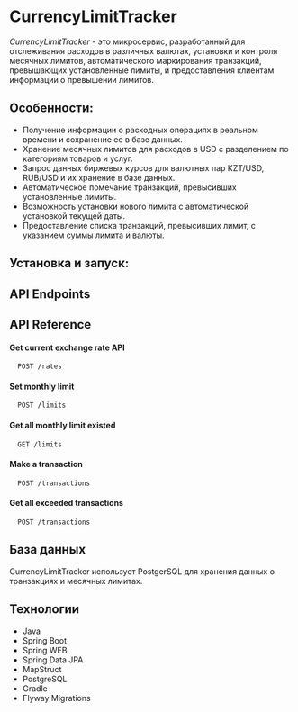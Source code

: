 # CurrencyLimitTracker

*CurrencyLimitTracker* - это микросервис, разработанный для отслеживания расходов в различных валютах, установки и контроля месячных лимитов, автоматического маркирования транзакций, превышающих установленные лимиты, и предоставления клиентам информации о превышении лимитов.

## Особенности:

- Получение информации о расходных операциях в реальном времени и сохранение ее в базе данных.
- Хранение месячных лимитов для расходов в USD с разделением по категориям товаров и услуг.
- Запрос данных биржевых курсов для валютных пар KZT/USD, RUB/USD и их хранение в базе данных.
- Автоматическое помечание транзакций, превысивших установленные лимиты.
- Возможность установки нового лимита с автоматической установкой текущей даты.
- Предоставление списка транзакций, превысивших лимит, с указанием суммы лимита и валюты.

## Установка и запуск:


## API Endpoints
## API Reference

#### Get current exchange rate API

```http
  POST /rates
```
#### Set monthly limit

```http
  POST /limits
```
#### Get all monthly limit existed

```http
  GET /limits
```

#### Make a transaction

```http
  POST /transactions
```

#### Get all exceeded transactions

```http
  POST /transactions
```

## База данных

CurrencyLimitTracker использует PostgerSQL для хранения данных о транзакциях и месячных лимитах.

## Технологии

- Java
- Spring Boot
- Spring WEB
- Spring Data JPA
- MapStruct
- PostgreSQL
- Gradle
- Flyway Migrations

